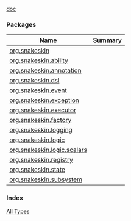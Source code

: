 [doc](./index.md)

### Packages

| Name | Summary |
|---|---|
| [org.snakeskin](org.snakeskin/index.md) |  |
| [org.snakeskin.ability](org.snakeskin.ability/index.md) |  |
| [org.snakeskin.annotation](org.snakeskin.annotation/index.md) |  |
| [org.snakeskin.dsl](org.snakeskin.dsl/index.md) |  |
| [org.snakeskin.event](org.snakeskin.event/index.md) |  |
| [org.snakeskin.exception](org.snakeskin.exception/index.md) |  |
| [org.snakeskin.executor](org.snakeskin.executor/index.md) |  |
| [org.snakeskin.factory](org.snakeskin.factory/index.md) |  |
| [org.snakeskin.logging](org.snakeskin.logging/index.md) |  |
| [org.snakeskin.logic](org.snakeskin.logic/index.md) |  |
| [org.snakeskin.logic.scalars](org.snakeskin.logic.scalars/index.md) |  |
| [org.snakeskin.registry](org.snakeskin.registry/index.md) |  |
| [org.snakeskin.state](org.snakeskin.state/index.md) |  |
| [org.snakeskin.subsystem](org.snakeskin.subsystem/index.md) |  |

### Index

[All Types](alltypes/index.md)